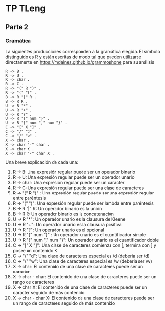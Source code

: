 # TP TLeng

## Parte 2

### Gramática

La siguientes producciones corresponden a la gramática elegida. El símbolo distinguido es R y están escritas de modo tal que pueden utilizarse directamente en https://mdaines.github.io/grammophone para su análisis

```
R -> B .
R -> U .
R -> char .
R -> C .
R -> "(" R ")" .
R -> "(" ")" .
B -> R "|" R .
B -> R R .
U -> R "*" .
U -> R "+" .
U -> R "?" .
U -> R "{" num "}" .
U -> R "{" num "," num "}" .
C -> "[" X "]" .
C -> "/" "d" .
C -> "/" "w" .
X -> char .
X -> char "-" char .
X -> char X .
X -> char "-" char X .
```

Una breve explicación de cada una:

1. R -> B: Una expresión regular puede ser un operador binario
1. R -> U: Una expresión regular puede ser un operador unario
1. R -> char: Una expresión regular puede ser un caracter
1. R -> C: Una expresión regular puede ser una clase de caracteres
1. R -> "(" R ")" : Una expresión regular puede ser una expresión regular entre paréntesis
1. R -> "(" ")": Una expresión regular puede ser lambda entre paréntesis
1. B -> R "|" R: Un operador binario es la unión
1. B -> R R: Un operador binario es la concatenación
1. U -> R "\*": Un operador unario es la clausura de Kleene
1. U -> R "+": Un operador unario es la clausura positiva
1. U -> R "?": Un operador unario es el opcional
1. U -> R "{" num "}" : Un operador unario es el cuantificador simple
1. U -> R "{" num "," num "}": Un operador unario es el cuantificador doble
1. C -> "[" X "]": Una clase de caracteres comienza con [, termina con ] y posee un contenido X
1. C -> "/" "d": Una clase de caracteres especial es /d (deberia ser \d)
1. C -> "/" "w": Una clase de caracteres especial es /w (deberia ser \w)
1. X -> char: El contenido de una clase de caracteres puede ser un caracter
1. X -> char - char: El contenido de una clase de caracteres puede ser un rango de caracteres
1. X -> char X: El contenido de una clase de caracteres puede ser un caracter seguido de más contenido
1. X -> char - char X: El contenido de una clase de caracteres puede ser un rango de caracteres seguido de más contenido
